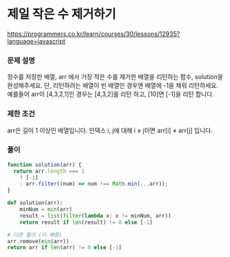 # 제일 작은 수 제거하기

https://programmers.co.kr/learn/courses/30/lessons/12935?language=javascript

### 문제 설명

정수를 저장한 배열, arr 에서 가장 작은 수를 제거한 배열을 리턴하는 함수, solution을 완성해주세요. 단, 리턴하려는 배열이 빈 배열인 경우엔 배열에 -1을 채워 리턴하세요. 예를들어 arr이 [4,3,2,1]인 경우는 [4,3,2]를 리턴 하고, [10]면 [-1]을 리턴 합니다.

### 제한 조건

arr은 길이 1 이상인 배열입니다.
인덱스 i, j에 대해 i ≠ j이면 arr[i] ≠ arr[j] 입니다.

### 풀이

```js
function solution(arr) {
  return arr.length === 1
    ? [-1]
    : arr.filter((num) => num !== Math.min(...arr));
}
```

```py
def solution(arr):
    minNum = min(arr)
    result = list(filter(lambda x: x != minNum, arr))
    return result if len(result) != 0 else [-1]

# 다른 풀이 (더 빠름)
arr.remove(min(arr))
return arr if len(arr) != 0 else [-1]
```
